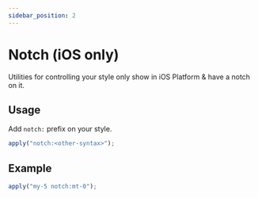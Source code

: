 ```yaml
---
sidebar_position: 2
---
```


# Notch (iOS only)

Utilities for controlling your style only show in iOS Platform & have a notch on it.

## Usage

Add `notch:` prefix on your style.

```jsx harmony
apply("notch:<other-syntax>");
```

## Example

```jsx harmony
apply("my-5 notch:mt-0");
```
